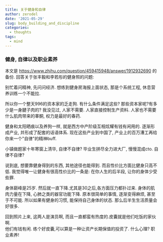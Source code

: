 ```yaml
---
title: 关于健身和自律
author: zerodel
date: '2021-05-29'
slug: body_building_and_discipline
categories:
  - thoughts
tags:
  - mind
---
```


### 健身, 自律以及职业素养


本文是 https://www.zhihu.com/question/459415948/answer/1912932690 的备份. 
回答关于张丰毅和李若彤的健身照的问题:




别忙着问精神, 先问问经济. 
想练到健身房海报上面状态, 那是个系统工程, 休息营养训练一个不能拉. 

所以你一个整天996的资本家的乏走狗. 有什么条件满足这些?
那些资本家呢?有多少是一身腱子肉的? 
我没见过, 
人家不需要. 人家直接控制生产资料. 
人家也不需要什么肌肉带来的睾酮, 权力是最好的春药. 

健身和太阳晒痕以及养狗一样, 就是西方中产阶级互相炫耀有钱有闲用的. 
逐渐形成产业, 并形成了配套的话语体系. 
现在这些产业到中国了, 产业上的百万漕工再给你来一个"自律"的精神buff.

小镇做题家十年寒窗上清华, 自律不自律?
毕业生拼尽全力进大厂, 慢慢混成cto. 自律不自律?

说到底, 想要靠健身得到的东西,  其他途径也能得到. 而且性价比方面比健身只高不低. 
我觉得唯一让健身有很高性价比的一条是: 在你人生的后半段, 让你的身体少受些罪. 

身体巅峰是25岁. 然后就一直下降.尤其是30之后,各方面压力都扑过来. 
身体的肌肉力量在下降, 心肺之类的器官功能下降. 
原本很简单的事情, 逐渐变得麻烦, 甚至于不可能. 
所以如果有健身的习惯, 能保持自己身体的状态. 那么后半生生活质量会好很多. 

回到照片上来, 这两人是演员啊, 而且一直都蛮有热度的.皮囊就是他们吃饭的家伙啊.  
他们有钱有闲. 练个好皮囊,可以算是一种让资产长期保值的投资了. 
什么心理? 职业素养!


